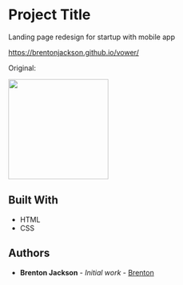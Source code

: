 # Project Title

Landing page redesign for startup with mobile app

https://brentonjackson.github.io/vower/

Original:

<img src="http://g.recordit.co/xOuNyXRVr1.gif" width=200><br>


## Built With

* HTML
* CSS



## Authors

* **Brenton Jackson** - *Initial work* - [Brenton](https://github.com/brentonjackson)



